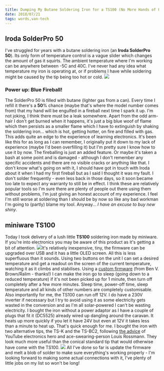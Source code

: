 ```yaml
---
title: Dumping My Butane Soldering Iron for a TS100 (No More Hands of Flame)
date: 2018/07/21
tags: words,van-tech
---
```


## Iroda SolderPro 50

I've struggled for years with a butane soldering iron (an **Iroda SolderPro 50**). Its only form of temperature control is a vague slider which changes the amount of gas it squirts. The ambient temperature where I'm working can be anywhere between -5C and 40C. I've never had any idea what temperature my iron is operating at, or if problems I have while soldering might be caused by the tip being too hot or cold. ![](/wp-content/uploads/2018/07/IMG_20180721_155608_DRO_edited-1024x768.jpg)

### Power up: Blue Fireball!

The SolderPro 50 is filled with butane (lighter gas from a can). Every time I refill it there's a **50**% chance (maybe that's where the model number comes from) that my hand will be engulfed in a fireball next time I spark it up. I'm not joking, I think there must be a leak somewhere. Apart from the odd arm-hair I don't get burned when it happens, it's just a big blue woof of flame which then persists as a smaller flame which I have to extinguish by shaking the soldering iron... which is hot, getting hotter, on fire and filled with gas. This adds quite an edge to the experience of learning electronics. It's been like this for as long as I can remember, I originally put it down to my lack of experience (maybe I'd been overfilling it) but I'm pretty sure I know how to use it by now. The fireballing is just an added feature. Or maybe it's taken a bash at some point and is damaged - although I don't remember any specific accidents and there are no visible cracks or anything like that. I don't know what's going on with it, I should have got in touch with Iroda about it when I had my first fireball but as I said I thought it was my fault. I don't solder frequently - even less back in those days, so it soon became too late to expect any warranty to still be in effect. I think these are relatively popular tools so I'm sure there are plenty of people out there using them without problems, I'm just giving an honest account of my experience. I feel I'm still worse at soldering than I should be by now so like any bad workman I'm going to (partly) blame my tool. Anyway... _I have an excuse to buy new shiny_.  

## miniware TS100

Today I took delivery of a lush little **TS100** soldering iron made by miniware. If you're into electronics you may be aware of this product as it's getting a bit of attention. ![](/wp-content/uploads/2018/07/IMG_20180721_155629_DRO_edited-1024x768.jpg)It's relatively inexpensive, tiny, the firmware can be upgraded over USB and it has a little OLED screen. All this is less superfluous than it sounds. Using two buttons on the unit I can set a desired temperature and get a readout on the screen of the current temperature, watching it as it climbs and stabilises. Using a [custom firmware](https://github.com/Ralim/ts100) (from Ben V. Brown/Ralim - thanks!) I can make the iron go to sleep (going down to a reduced temperature) if it's not been picked up for 1 minute, then turn off completely after a few more minutes. Sleep time, power-off time, sleep temperature and all kinds of other numbers are completely customisable. Also importantly for me, the TS100 can run off 12V. I do have a 230V inverter if necessary but I try to avoid using it as some electricity gets wasted in the conversion and as I'm all solar-powered I can't be wasting electricity. I bought the iron without a power adaptor as I have a couple of plugs that fit it (DC5525) already wired up dangling around the caravan. It heats up more quickly if you let it have 24V but even at 12V it takes less than a minute to heat up. That's quick enough for me. I bought the iron with two alternative tips, the TS-K and the TS-BC2, following [the advice](https://www.youtube.com/watch?v=ao39bPEyok4) of YouTube electronics hero and ace-swearing-person Louis Rossmann. They look much more useful than the conical standard tip that would otherwise have come with the TS100. ![](https://gentlyfirm.co.uk/words/wp-content/uploads/2018/07/IMG_20180721_182850_DRO_edited-1024x768.jpg) All I've done so far is update the firmware and melt a blob of solder to make sure everything's working properly - I'm looking forward to making some actual connections with it, I've plenty of little jobs on my list so won't be long!
